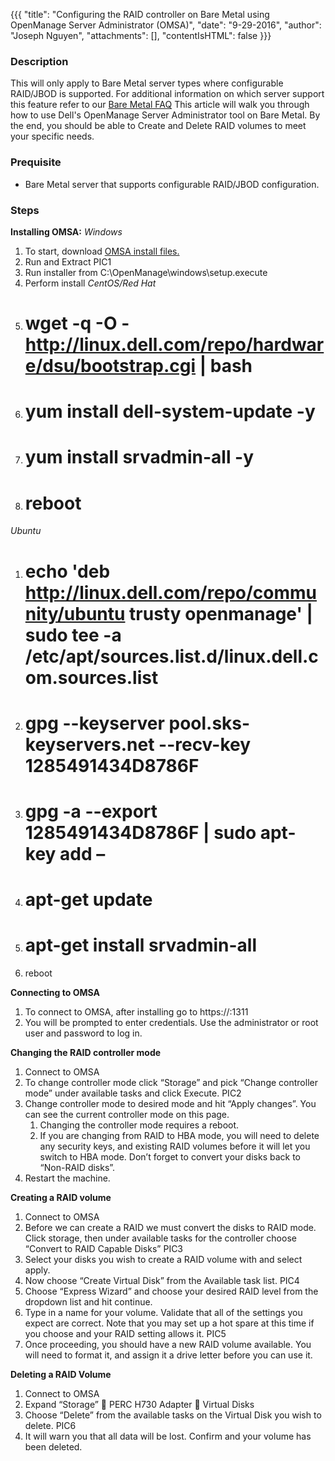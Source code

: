 {{{
  "title": "Configuring the RAID controller on Bare Metal using OpenManage Server Administrator (OMSA)",
  "date": "9-29-2016",
  "author": "Joseph Nguyen",
  "attachments": [],
  "contentIsHTML": false
}}}

### Description
This will only apply to Bare Metal server types where configurable RAID/JBOD is supported. For additional information on which server support this feature refer to our [Bare Metal FAQ](link)
This article will walk you through how to use Dell's OpenManage Server Administrator tool on Bare Metal.  By the end, you should be able to Create and Delete RAID volumes to meet your specific needs.     

### Prequisite
* Bare Metal server that supports configurable RAID/JBOD configuration.

### Steps
**Installing OMSA:**
*Windows*
1. To start, download [OMSA install files.](http://www.dell.com/support/contents/us/en/04/article/Product-Support/Self-support-Knowledgebase/enterprise-resource-center/SystemsManagement/OMSA)
2. Run and Extract
PIC1
3. Run installer from C:\OpenManage\windows\setup.execute
4. Perform install
*CentOS/Red Hat*
1.	# wget -q -O - http://linux.dell.com/repo/hardware/dsu/bootstrap.cgi | bash
2.	# yum install dell-system-update -y
3.	# yum install srvadmin-all -y
4.	# reboot
*Ubuntu*
1.	# echo 'deb http://linux.dell.com/repo/community/ubuntu trusty openmanage' | sudo tee -a /etc/apt/sources.list.d/linux.dell.com.sources.list
2.	# gpg --keyserver pool.sks-keyservers.net --recv-key 1285491434D8786F
3.	# gpg -a --export 1285491434D8786F | sudo apt-key add –
4.	# apt-get update
5.	# apt-get install srvadmin-all
6.	reboot

**Connecting to OMSA**
1.	To connect to OMSA, after installing go to https://<yourIPaddress>:1311
2.	You will be prompted to enter credentials.  Use the administrator or root user and password to log in.

**Changing the RAID controller mode**
1.	Connect to OMSA
2.	To change controller mode click “Storage” and pick “Change controller mode” under available tasks and click Execute.
PIC2
3.	Change controller mode to desired mode and hit “Apply changes”.  You can see the current controller mode on this page.
    1.	Changing the controller mode requires a reboot.
    2.	If you are changing from RAID to HBA mode, you will need to delete any security keys, and existing RAID volumes before it will let you switch to HBA mode.  Don’t forget to convert your disks back to “Non-RAID disks”.
4.	Restart the machine.

**Creating a RAID volume**
1.	Connect to OMSA
2.	Before we can create a RAID we must convert the disks to RAID mode.  Click storage, then under available tasks for the controller choose “Convert to RAID Capable Disks”
PIC3
3.	Select your disks you wish to create a RAID volume with and select apply.
4.	Now choose “Create Virtual Disk” from the Available task list.
PIC4
5.	Choose “Express Wizard” and choose your desired RAID level from the dropdown list and hit continue.
6.	Type in a name for your volume.  Validate that all of the settings you expect are correct.  Note that you may set up a hot spare at this time if you choose and your RAID setting allows it.
PIC5
7.	Once proceeding, you should have a new RAID volume available.  You will need to format it, and assign it a drive letter before you can use it.

**Deleting a RAID Volume**
1.	Connect to OMSA
2.	Expand “Storage”  PERC H730 Adapter  Virtual Disks
3.	Choose “Delete” from the available tasks on the Virtual Disk you wish to delete.
PIC6
4.	It will warn you that all data will be lost.  Confirm and your volume has been deleted.
